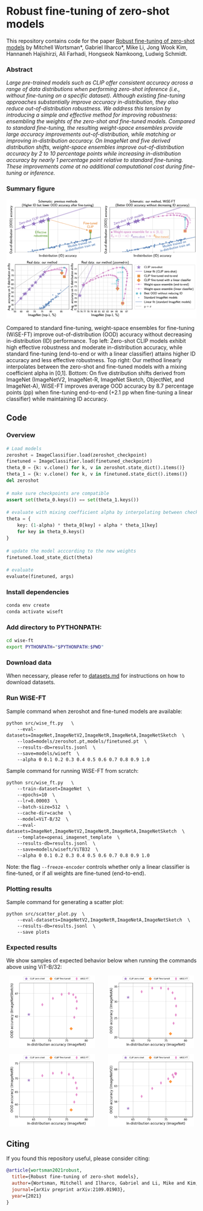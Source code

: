 # Robust fine-tuning of zero-shot models

This repository contains code for the paper [Robust fine-tuning of zero-shot models](https://arxiv.org/abs/2109.01903) by Mitchell Wortsman*, Gabriel Ilharco*, Mike Li, Jong Wook Kim, Hannaneh Hajishirzi, Ali Farhadi, Hongseok Namkoong, Ludwig Schmidt.

### Abstract
*Large pre-trained models such as CLIP offer consistent accuracy across a range of data distributions when performing zero-shot inference (i.e., without fine-tuning on a specific dataset).  Although existing fine-tuning approaches substantially improve accuracy in-distribution, they also reduce out-of-distribution robustness.  We address this tension by introducing a simple and effective method for improving robustness:  ensembling the weights of the zero-shot and fine-tuned models. Compared to standard fine-tuning, the resulting weight-space ensembles provide large accuracy improvements out-of-distribution, while matching or improving in-distribution accuracy.  On ImageNet and five derived distribution shifts, weight-space ensembles improve out-of-distribution accuracy by 2 to 10 percentage points while increasing in-distribution accuracy by nearly 1 percentage point relative to standard fine-tuning.  These improvements come at no additional computational cost during fine-tuning or inference.*

### Summary figure

<p align="center">
<img src="images/figure1.png" alt="figure1"/>
</p>

Compared to standard fine-tuning, weight-space ensembles for fine-tuning (WiSE-FT) improve out-of-distribution (OOD) accuracy without decreasing in-distribution (ID) performance. 
Top left: Zero-shot CLIP models exhibit high effective robustness and moderate in-distribution accuracy, while standard fine-tuning (end-to-end or with a linear classifier) attains higher ID accuracy and less effective robustness.
Top right: Our method linearly interpolates between the zero-shot and fine-tuned models with a mixing coefficient alpha in [0,1].
Bottom: On five distribution shifts derived from ImageNet (ImageNetV2, ImageNet-R, ImageNet Sketch, ObjectNet, and ImageNet-A), WiSE-FT improves average OOD accuracy by 8.7 percentage points (pp) when fine-tuning end-to-end (+2.1 pp when fine-tuning a linear classifier) while maintaining ID accuracy.

## Code

### Overview

```python
# Load models
zeroshot = ImageClassifier.load(zeroshot_checkpoint)
finetuned = ImageClassifier.load(finetuned_checkpoint)
theta_0 = {k: v.clone() for k, v in zeroshot.state_dict().items()}
theta_1 = {k: v.clone() for k, v in finetuned.state_dict().items()}
del zeroshot

# make sure checkpoints are compatible
assert set(theta_0.keys()) == set(theta_1.keys())

# evaluate with mixing coefficient alpha by interpolating between checkpoints
theta = {
    key: (1-alpha) * theta_0[key] + alpha * theta_1[key]
    for key in theta_0.keys()
}

# update the model acccording to the new weights
finetuned.load_state_dict(theta)

# evaluate
evaluate(finetuned, args)
```

### Install dependencies

```bash
conda env create
conda activate wiseft
```

### Add directory to PYTHONPATH:

```bash
cd wise-ft
export PYTHONPATH="$PYTHONPATH:$PWD"
```

### Download data

When necessary, please refer to [datasets.md](datasets.md) for instructions on how to download datasets.

### Run WiSE-FT

Sample command when zeroshot and fine-tuned models are available:

```
python src/wise_ft.py   \
    --eval-datasets=ImageNet,ImageNetV2,ImageNetR,ImageNetA,ImageNetSketch  \
    --load=models/zeroshot.pt,models/finetuned.pt  \
    --results-db=results.jsonl  \
    --save=models/wiseft  \
    --alpha 0 0.1 0.2 0.3 0.4 0.5 0.6 0.7 0.8 0.9 1.0
```

Sample command for running WiSE-FT from scratch:

```
python src/wise_ft.py   \
    --train-dataset=ImageNet  \
    --epochs=10  \
    --lr=0.00003  \
    --batch-size=512  \
    --cache-dir=cache  \
    --model=ViT-B/32  \
    --eval-datasets=ImageNet,ImageNetV2,ImageNetR,ImageNetA,ImageNetSketch  \
    --template=openai_imagenet_template  \
    --results-db=results.jsonl  \
    --save=models/wiseft/ViTB32  \
    --alpha 0 0.1 0.2 0.3 0.4 0.5 0.6 0.7 0.8 0.9 1.0
```

Note: the flag `--freeze-encoder` controls whether only a linear classifier is fine-tuned, or if all weights are fine-tuned (end-to-end).

### Plotting results

Sample command for generating a scatter plot:

```
python src/scatter_plot.py  \
    --eval-datasets=ImageNetV2,ImageNetR,ImageNetA,ImageNetSketch  \
    --results-db=results.jsonl  \
    --save plots
```

### Expected results

We show samples of expected behavior below when running the commands above using ViT-B/32:

<p align="center">
  <img alt="ImageNet-Sketch" src="images/ImageNetSketch.png" width="45%">
    &nbsp; &nbsp; &nbsp; &nbsp;
  <img alt="ImageNet-A" src="images/ImageNetA.png" width="45%">
</p>
<p align="center">
  <img alt="ImageNet-R" src="images/ImageNetR.png" width="45%">
    &nbsp; &nbsp; &nbsp; &nbsp;
  <img alt="ImageNetV2" src="images/ImageNetV2.png" width="45%">
</p>


## Citing

If you found this repository useful, please consider citing:
```bibtex
@article{wortsman2021robust,
  title={Robust fine-tuning of zero-shot models},
  author={Wortsman, Mitchell and Ilharco, Gabriel and Li, Mike and Kim, Jong Wook and Hajishirzi, Hannaneh and Farhadi, Ali and Namkoong, Hongseok and Schmidt, Ludwig},
  journal={arXiv preprint arXiv:2109.01903},
  year={2021}
}
```
